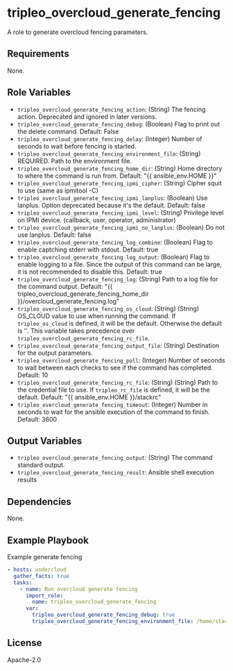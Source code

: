 tripleo_overcloud_generate_fencing
==================================

A role to generate overcloud fencing parameters.

Requirements
------------

None.

Role Variables
--------------

* `tripleo_overcloud_generate_fencing_action`: (String) The fencing action. Deprecated and ignored in later versions.
* `tripleo_overcloud_generate_fencing_debug`: (Boolean) Flag to print out the delete command. Default: False
* `tripleo_overcloud_generate_fencing_delay`: (Integer) Number of seconds to wait before fencing is started.
* `tripleo_overcloud_generate_fencing_environment_file`: (String) REQUIRED. Path to the environment file.
* `tripleo_overcloud_generate_fencing_home_dir`: (String) Home directory to where the command is run from. Default: "{{ ansible_env.HOME }}"
* `tripleo_overcloud_generate_fencing_ipmi_cipher`: (String) Cipher squit to use (same as ipmitool -C)
* `tripleo_overcloud_generate_fencing_ipmi_lanplus`: (Boolean) Use lanplus. Option deprecated because it's the default. Default: false
* `tripleo_overcloud_generate_fencing_ipmi_level`: (String) Privilege level on IPMI device. (callback, user, operator, administrator)
* `tripleo_overcloud_generate_fencing_ipmi_no_lanplus`: (Boolean) Do not use lanplus. Default: false
* `tripleo_overcloud_generate_fencing_log_combine`: (Boolean) Flag to enable captching stderr with stdout. Default: true
* `tripleo_overcloud_generate_fencing_log_output`: (Boolean) Flag to enable logging to a file. Since the output of this command can be large, it is not recommended to disable this. Default: true
* `tripleo_overcloud_generate_fencing_log`: (String) Path to a log file for the command output. Default: "{{ tripleo_overcloud_generate_fencing_home_dir }}/overcloud_generate_fencing.log"
* `tripleo_overcloud_generate_fencing_os_cloud`: (String) (String) OS_CLOUD value to use when running the command. If `tripleo_os_cloud` is defined, it will be the default. Otherwise the default is ''. This variable takes precedence over `tripleo_overcloud_generate_fencing_rc_file`.
* `tripleo_overcloud_generate_fencing_output_file`: (String) Destination for the output parameters.
* `tripleo_overcloud_generate_fencing_poll`: (Integer) Number of seconds to wait between each checks to see if the command has completed. Default: 10
* `tripleo_overcloud_generate_fencing_rc_file`: (String) (String) Path to the credential file to use. If `tripleo_rc_file` is defined, it will be the default. Default: "{{ ansible_env.HOME }}/stackrc"
* `tripleo_overcloud_generate_fencing_timeout`: (Integer) Number in seconds to wait for the ansible execution of the command to finish. Default: 3600

Output Variables
----------------

* `tripleo_overcloud_generate_fencing_output`: (String) The command standard output.
* `tripleo_overcloud_generate_fencing_result`: Ansible shell execution results

Dependencies
------------

None.

Example Playbook
----------------

Example generate fencing

```yaml
- hosts: undercloud
  gather_facts: true
  tasks:
    - name: Run overcloud generate fencing
      import_role:
        name: tripleo_overcloud_generate_fencing
      var:
        tripleo_overcloud_generate_fencing_debug: true
        tripleo_overcloud_generate_fencing_environment_file: /home/stack/instackenv.json
```

License
-------

Apache-2.0
